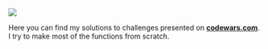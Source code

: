 <img src="https://www.codewars.com/users/nikunicke/badges/large">

Here you can find my solutions to challenges presented on [**codewars.com**](https://codewars.com/users/nikunicke). I try to make most of the functions from scratch.

